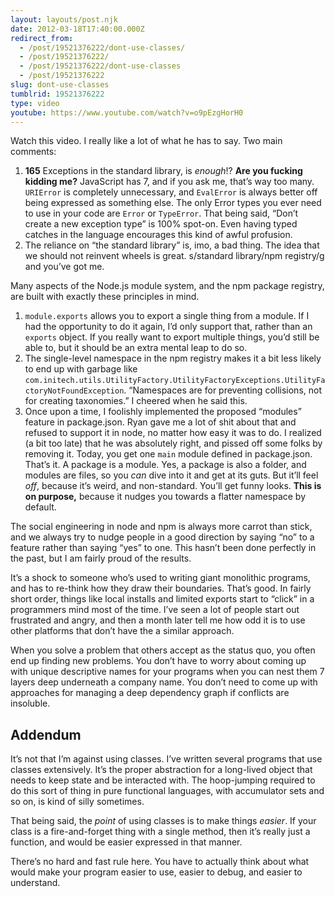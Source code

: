 ```yaml
---
layout: layouts/post.njk
date: 2012-03-18T17:40:00.000Z
redirect_from:
  - /post/19521376222/dont-use-classes/
  - /post/19521376222/
  - /post/19521376222/dont-use-classes
  - /post/19521376222
slug: dont-use-classes
tumblrid: 19521376222
type: video
youtube: https://www.youtube.com/watch?v=o9pEzgHorH0
---
```

<p>Watch this video.  I really like a lot of what he has to say.  Two main comments:</p>

<ol><li><strong>165</strong> Exceptions in the standard library, is <em>enough</em>!?  <strong>Are you fucking kidding me?</strong>  JavaScript has 7, and if you ask me, that&rsquo;s way too many.  <code>URIError</code> is completely unnecessary, and <code>EvalError</code> is always better off being expressed as something else.  The only Error types you ever need to use in your code are <code>Error</code> or <code>TypeError</code>.  That being said, &ldquo;Don&rsquo;t create a new exception type&rdquo; is 100% spot-on.  Even having typed catches in the language encourages this kind of awful profusion.</li>
<li>The reliance on &ldquo;the standard library&rdquo; is, imo, a bad thing.  The idea that we should not reinvent wheels is great.  s/standard library/npm registry/g and you&rsquo;ve got me.</li>
</ol><p>Many aspects of the Node.js module system, and the npm package registry, are built with exactly these principles in mind.</p>

<ol><li><code>module.exports</code> allows you to export a single thing from a module.  If I had the opportunity to do it again, I&rsquo;d only support that, rather than an <code>exports</code> object. If you really want to export multiple things, you&rsquo;d still be able to, but it should be an extra mental leap to do so.</li>
<li>The single-level namespace in the npm registry makes it a bit less likely to end up with garbage like <code>com.initech.utils.UtilityFactory.UtilityFactoryExceptions.UtilityFactoryNotFoundException</code>.  &ldquo;Namespaces are for preventing collisions, not for creating taxonomies.&rdquo;  I cheered when he said this.</li>
<li>Once upon a time, I foolishly implemented the proposed &ldquo;modules&rdquo; feature in package.json.  Ryan gave me a lot of shit about that and refused to support it in node, no matter how easy it was to do.  I realized (a bit too late) that he was absolutely right, and pissed off some folks by removing it.  Today, you get one <code>main</code> module defined in package.json.  That&rsquo;s it.  A package is a module.  Yes, a package is also a folder, and modules are files, so you <em>can</em> dive into it and get at its guts.  But it&rsquo;ll feel <em>off</em>, because it&rsquo;s weird, and non-standard.  You&rsquo;ll get funny looks.  <strong>This is on purpose,</strong> because it nudges you towards a flatter namespace by default.</li>
</ol><p>The social engineering in node and npm is always more carrot than stick, and we always try to nudge people in a good direction by saying &ldquo;no&rdquo; to a feature rather than saying &ldquo;yes&rdquo; to one.  This hasn&rsquo;t been done perfectly in the past, but I am fairly proud of the results.</p>

<p>It&rsquo;s a shock to someone who&rsquo;s used to writing giant monolithic programs, and has to re-think how they draw their boundaries.  That&rsquo;s good.  In fairly short order, things like local installs and limited exports start to &ldquo;click&rdquo; in a programmers mind most of the time.  I&rsquo;ve seen a lot of people start out frustrated and angry, and then a month later tell me how odd it is to use other platforms that don&rsquo;t have the a similar approach.</p>

<p>When you solve a problem that others accept as the status quo, you often end up finding new problems.  You don&rsquo;t have to worry about coming up with unique descriptive names for your programs when you can nest them 7 layers deep underneath a company name.  You don&rsquo;t need to come up with approaches for managing a deep dependency graph if conflicts are insoluble.</p>

<h2>Addendum</h2>

<p>It&rsquo;s not that I&rsquo;m against using classes.  I&rsquo;ve written several programs that use classes extensively.  It&rsquo;s the proper abstraction for a long-lived object that needs to keep state and be interacted with.  The hoop-jumping required to do this sort of thing in pure functional languages, with accumulator sets and so on, is kind of silly sometimes.</p>

<p>That being said, the <em>point</em> of using classes is to make things <em>easier</em>.  If your class is a fire-and-forget thing with a single method, then it&rsquo;s really just a function, and would be easier expressed in that manner.</p>

<p>There&rsquo;s no hard and fast rule here.  You have to actually think about what would make your program easier to use, easier to debug, and easier to understand.</p>
